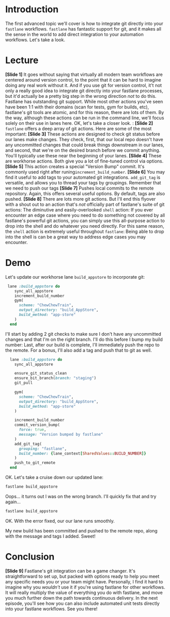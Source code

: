 # Introduction
The first advanced topic we'll cover is how to integrate git directly into your `fastlane` workflows. `fastlane` has fantastic support for git, and it makes all the sense in the world to add direct integration to your automation workflows. Let's take a look.
# Lecture
**[Slide 1]** 
It goes without saying that virtually all modern team workflows are centered around version control, to the point that it can be hard to imagine doing any real work without it. And if you use git for version control, it't not only a really good idea to integrate git directly into your fastlane processes, but it'd actually be a pretty big step in the wrong direction *not* to do this. 
Fastlane has outstanding git support. While most other actions you've seen have been 1:1 with their domains (scan for tests, gym for builds, etc), fastlane's git tools are atomic, and for this reason, there are lots of them. 
By the way, although these actions can be run in the command line, we'll focus solely on their use in lanes here.
OK, let's take a closer look. :
**[Slide 2]** 
`fastlane` offers a deep array of git actions. Here are some of the most important:
**[Slide 3]** 
These actions are designed to check git status before our lanes make changes. They check, first, that our local repo doesn't have any uncommitted changes that could break things downstream in our lanes, and second, that we're on the desired branch before we commit anything. You'll typically use these near the beginning of your lanes.
**[Slide 4]** 
These are workhorse actions. Both give you a lot of fine-tuned control via options.
**[Slide 5]**
This action creates a special "Version Bump" commit. It's commonly used right after runing`increment_build_number`. 
**[Slide 6]** 
You may find it useful to add tags to your automated git integrations. `add_git_tag` is versatile, and allows you to thread your tags by groupings. Remember that we need to push our tags 
**[Slide 7]** 
Pushes local commits to the remote repository. Again, this offers several useful options. By default, tags are also pushed.
**[Slide 8]** 
There are lots more git actions. But I'll end this flyover with a shout out to an action that's *not* officially part of fastlane's suite of git actions:  The diminutive and easily-overlooked `shell` action: 
If you ever encounter an edge case where you need to do something not covered by all fastlane's powerful git actions, you can simply use this all-purpose action to drop into the shell and do whatever you need directly. 
For this same reason, the `shell` action is extremely useful throughout `fastlane`: Being able to drop into the shell is can be a great way to address edge cases you may encounter. 
# Demo
Let's update our workhorse lane `build_appstore` to incorporate git:
```ruby
 lane :build_appstore do
    sync_all_appstore
    increment_build_number
    gym(
      scheme: "ChewChewTrain",
      output_directory: "build_AppStore",
      build_method: "app-store"
    )
  end
```
I'll start by adding 2 git checks to make sure I don't have any uncommitted changes and that I'm on the right branch. I'll do this before I bump my build number:
Last, after our build is complete, I'll immediately push the repo to the remote. For a bonus, I'll also add a tag and push that to git as well.
```ruby
  lane :build_appstore do
    sync_all_appstore

    ensure_git_status_clean
    ensure_bit_branch(branch: "staging")
    git_pull

    gym(
      scheme: "ChewChewTrain",
      output_directory: "build_AppStore",
      build_method: "app-store"
    )

    increment_build_number
    commit_version_bump(
      force: true,
      message: "Version bumped by fastlane"
    )
    add_git_tag(
      grouping: "fastlane",
      build_number: {lane_context[SharedValues::BUILD_NUMBER]}
    )
    push_to_git_remote
  end
```
OK. Let's take a cruise down our updated lane:
```ruby
fastlane build_appstore
```
Oops... it turns out I was on the wrong branch. I'll quickly fix that and try again…
```ruby
fastlane build_appstore
```
OK. With the error fixed, our our lane runs smoothly. 
<!-- open repo in brpwser -->
My new build has been committed and pushed to the remote repo, along with the message and tags I added. Sweet!
# Conclusion
**[Slide 9]** 
Fastlane's git integration can be a game changer. It's straightforward to set up, but packed with options ready to help you meet any specific needs you or your team might have. 
Personally, I find it hard to imagine why you *wouldn't* use it if you're using fastlane for other workflows. It will really multiply the value of everything you do with fastlane, and move you much further down the path towards continuous delivery.
In the next episode, you'll see how you can also include automated unit tests directly into your fastlane workflows. See you there!